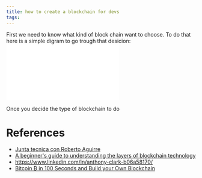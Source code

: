 ```yaml
---
title: how to create a blockchain for devs
tags:
---
```


First we need to know what kind of block chain want to choose.
To do that here is a simple digram to go trough that desicion:
![what type of blockchain choose](/what%20type%20of%20blockchain%20choose.md)

Once you decide the type of blockchain to do

# References
- [Junta tecnica con Roberto Aguirre](/(work)%20Mind/Junta%20tecnica%20con%20Roberto%20Aguirre.md)
- [A beginner's guide to understanding the layers of blockchain technology](/Bibliography/A%20beginner's%20guide%20to%20understanding%20the%20layers%20of%20blockchain%20technology.md)
- https://www.linkedin.com/in/anthony-clark-b06a58170/
- [Bitcoin ₿ in 100 Seconds and Build your Own Blockchain](/Bibliography/Bitcoin%20₿%20in%20100%20Seconds%20and%20Build%20your%20Own%20Blockchain.md)
